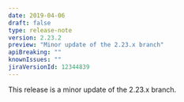 ```yaml
---
date: 2019-04-06
draft: false 
type: release-note
version: 2.23.2
preview: "Minor update of the 2.23.x branch"
apiBreaking: ""
knownIssues: ""
jiraVersionId: 12344839
---
```


This release is a minor update of the 2.23.x branch.
